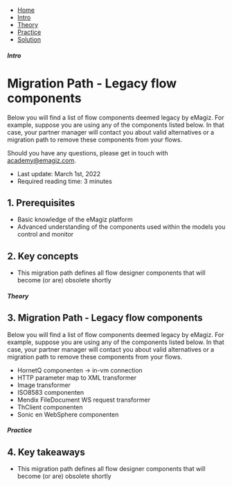 <div class="ez-academy">
    <div class="ez-academy__body">
        <main class="micro-learning">
        <ul class="doc-nav">
            <li class="doc-nav__item"><a href="../../docs/migrationpath/index_academy_migrationpath_all" class="doc-nav__link">Home</a></li>
            <li class="doc-nav__item"><a href="#intro" class="doc-nav__link">Intro</a></li>
            <li class="doc-nav__item"><a href="#theory" class="doc-nav__link">Theory</a></li>
            <li class="doc-nav__item"><a href="#practice" class="doc-nav__link">Practice</a></li>
            <li class="doc-nav__item"><a href="#solution" class="doc-nav__link">Solution</a></li>
        </ul>

<div class="doc">

##### Intro

# Migration Path - Legacy flow components

Below you will find a list of flow components deemed legacy by eMagiz. For example, suppose you are using any of the components listed below. In that case, your partner manager will contact you about valid alternatives or a migration path to remove these components from your flows.

Should you have any questions, please get in touch with academy@emagiz.com.

- Last update: March 1st, 2022
- Required reading time: 3 minutes

## 1. Prerequisites
- Basic knowledge of the eMagiz platform
- Advanced understanding of the components used within the models you control and monitor

## 2. Key concepts
- This migration path defines all flow designer components that will become (or are) obsolete shortly

##### Theory

## 3. Migration Path - Legacy flow components

Below you will find a list of flow components deemed legacy by eMagiz. For example, suppose you are using any of the components listed below. In that case, your partner manager will contact you about valid alternatives or a migration path to remove these components from your flows.

- HornetQ componenten -> in-vm connection
- HTTP parameter map to XML transformer
- Image transformer
- ISO8583 componenten
- Mendix FileDocument WS request transformer
- ThClient componenten
- Sonic en WebSphere componenten

##### Practice

## 4. Key takeaways

- This migration path defines all flow designer components that will become (or are) obsolete shortly

</div>
</main>
</div>
</div>